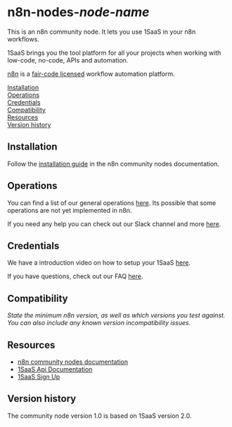 # n8n-nodes-_node-name_

This is an n8n community node. It lets you use 1SaaS in your n8n workflows.

1SaaS brings you the tool platform for all your projects when working with low-code, no-code, APIs and automation.

[n8n](https://n8n.io/) is a [fair-code licensed](https://docs.n8n.io/reference/license/) workflow automation platform.

[Installation](#installation)  
[Operations](#operations)  
[Credentials](#credentials)  <!-- delete if no auth needed -->  
[Compatibility](#compatibility)  
[Resources](#resources)  
[Version history](#version-history)  <!-- delete if not using this section -->  

## Installation

Follow the [installation guide](https://docs.n8n.io/integrations/community-nodes/installation/) in the n8n community nodes documentation.

## Operations

You can find a list of our general operations [here](https://documenter.getpostman.com/view/18297710/UVkntwBv). Its possible that some operations are not yet implemented in n8n.

If you need any help you can check out our Slack channel and more [here](https://docs.1saas.co/start/help).

## Credentials

We have a introduction video on how to setup your 1SaaS [here](https://docs.1saas.co/).

If you have questions, check out our FAQ [here](https://docs.1saas.co/start).

## Compatibility

_State the minimum n8n version, as well as which versions you test against. You can also include any known version incompatibility issues._

## Resources

* [n8n community nodes documentation](https://docs.n8n.io/integrations/community-nodes/)
* [1SaaS Api Documentation](https://documenter.getpostman.com/view/18297710/UVkntwBv)
* [1SaaS Sign Up](https://www.1saas.co/)

## Version history

The community node version 1.0 is based on 1SaaS version 2.0.


